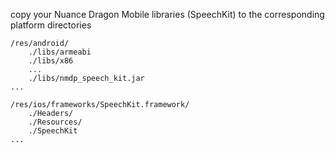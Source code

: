 
copy your Nuance Dragon Mobile libraries (SpeechKit) to the corresponding platform directories



    /res/android/
        ./libs/armeabi
        ./libs/x86
        ...
        ./libs/nmdp_speech_kit.jar
    ...
    
    /res/ios/frameworks/SpeechKit.framework/
        ./Headers/
        ./Resources/
        ./SpeechKit
    ...

